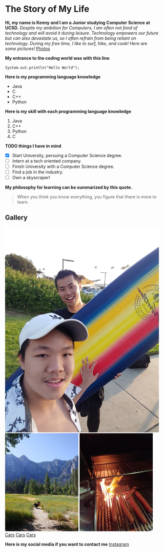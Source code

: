 # The Story of My Life

**Hi, my name is Kenny and I am a Junior studying Computer Science at UCSD.**
*Despite my ambition for Computers, I am often not fond of technology and will avoid it during leisure.*
*Technology empowers our future but can also devastate us, so I often refrain from being reliant on technology.*
*During my free time, I like to surf, hike, and cook! Here are some pictures!*
[Photos](#gallery)

**My entrance to the coding world was with this line**
```
System.out.println("Hello World");
```
**Here is my programming language knowledge**
- Java
- C
- C++
- Python

**Here is my skill with each programming language knowledge**
1. Java
2. C++
3. Python
4. C

**TODO things I have in mind**
- [x] Start University, persuing a Computer Science degree.
- [ ] Intern at a tech oriented company.
- [ ] Finish University with a Computer Science degree.
- [ ] Find a job in the industry.
- [ ] Own a skyscraper!

**My philosophy for learning can be summarized by this quote.**
> When you think you know everything, you figure that there is more to learn.

## Gallery 
![Surf](pictures/1.jpg)
![Hike](pictures/2.jpg)
![Food](pictures/5.jpg)
[Cars](pictures/6.jpg)
[Cars](pictures/3.jpg)
[Cars](pictures/4.jpg)

**Here is my social media if you want to contact me**
[Instagram](https://www.instagram.com/kennyy.kool/?hl=en)